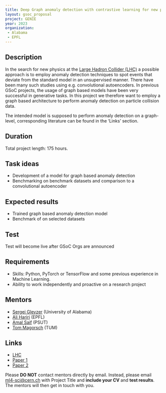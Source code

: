 ```yaml
---
title: Deep Graph anomaly detection with contrastive learning for new physics searches
layout: gsoc_proposal
project: GENIE
year: 2023
organization:
 - Alabama
 - EPFL
---
```


## Description
In the search for new physics at the [Large Hadron Collider (LHC)](https://home.cern/science/accelerators/large-hadron-collider) a possible approach is to employ anomaly detection techniques to spot events that deviate from the standard model in an unsupervised manner. There have been many such studies using e.g. convolutional autoencoders. In previous GSoC projects, the usage of graph based models have been very successful in generative tasks. In this project we therefore want to employ a graph based architecture to perform anomaly detection on particle collision data.

The intended model is supposed to perform anomaly detection on a graph-level, corresponding literature can be found in the ‘Links’ section.

## Duration

Total project length: 175 hours.

## Task ideas
  * Development of a model for graph based anomaly detection 
  * Benchmarking on benchmark datasets and comparison to a convolutional autoencoder
 
## Expected results
  * Trained graph based anomaly detection model
  * Benchmark of on selected datasets
 
## Test
Test will become live after GSoC Orgs are announced
<!-- ## Test Please use [this link](https://docs.google.com/document/d/e/2PACX-1vSeQWHXbf-87eCPcEj-LcYEcBpPKnqCYoU0uf7PH-ou_XRdcg_xtXaP4fzSY8b_FiGMIyqsLjDNWqZD/pub) to access the test for this project. -->
  
## Requirements 
  * Skills: Python, PyTorch or TensorFlow and some previous experience in Machine Learning.
  * Ability to work independently and proactive on a research project

## Mentors
  * [Sergei Gleyzer](mailto:ml4-sci@cern.ch) (University of Alabama)
  * [Ali Hariri](mailto:ml4-sci@cern.ch) (EPFL)
  * [Amal Saif](mailto:ml4-sci@cern.ch) (PSUT)
  * [Tom Magorsch](mailto:ml4-sci@cern.ch) (TUM)

## Links
  * [LHC](https://home.cern/science/accelerators/large-hadron-collider)
  * [Paper 1](https://doi.org/10.1038/s41598-022-22086-3)
  * [Paper 2](https://arxiv.org/abs/2104.01725) 

Please **DO NOT** contact mentors directly by email. Instead, please email [ml4-sci@cern.ch](mailto:ml4-sci@cern.ch) with Project Title and **include your CV** and **test results**. The mentors will then get in touch with you.


